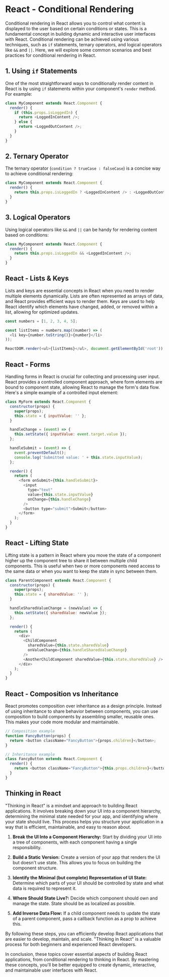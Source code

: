 # React - Conditional Rendering

Conditional rendering in React allows you to control what content is displayed to the user based on certain conditions or states. This is a fundamental concept in building dynamic and interactive user interfaces with React. Conditional rendering can be achieved using various techniques, such as `if` statements, ternary operators, and logical operators like `&&` and `||`. Here, we will explore some common scenarios and best practices for conditional rendering in React.

## 1. Using `if` Statements

One of the most straightforward ways to conditionally render content in React is by using `if` statements within your component's `render` method. For example:

```javascript
class MyComponent extends React.Component {
  render() {
    if (this.props.isLoggedIn) {
      return <LoggedInContent />;
    } else {
      return <LoggedOutContent />;
    }
  }
}
```

## 2. Ternary Operator

The ternary operator (`condition ? trueCase : falseCase`) is a concise way to achieve conditional rendering:

```javascript
class MyComponent extends React.Component {
  render() {
    return this.props.isLoggedIn ? <LoggedInContent /> : <LoggedOutContent />;
  }
}
```

## 3. Logical Operators

Using logical operators like `&&` and `||` can be handy for rendering content based on conditions:

```javascript
class MyComponent extends React.Component {
  render() {
    return this.props.isLoggedIn && <LoggedInContent />;
  }
}
```

## React - Lists & Keys

Lists and keys are essential concepts in React when you need to render multiple elements dynamically. Lists are often represented as arrays of data, and React provides efficient ways to render them. Keys are used to help React identify which elements have changed, added, or removed within a list, allowing for optimized updates.

```javascript
const numbers = [1, 2, 3, 4, 5];

const listItems = numbers.map((number) => (
  <li key={number.toString()}>{number}</li>
));

ReactDOM.render(<ul>{listItems}</ul>, document.getElementById('root'));
```

## React - Forms

Handling forms in React is crucial for collecting and processing user input. React provides a controlled component approach, where form elements are bound to component state, allowing React to manage the form's data flow. Here's a simple example of a controlled input element:

```javascript
class MyForm extends React.Component {
  constructor(props) {
    super(props);
    this.state = { inputValue: '' };
  }

  handleChange = (event) => {
    this.setState({ inputValue: event.target.value });
  };

  handleSubmit = (event) => {
    event.preventDefault();
    console.log('Submitted value: ' + this.state.inputValue);
  };

  render() {
    return (
      <form onSubmit={this.handleSubmit}>
        <input
          type="text"
          value={this.state.inputValue}
          onChange={this.handleChange}
        />
        <button type="submit">Submit</button>
      </form>
    );
  }
}
```

## React - Lifting State

Lifting state is a pattern in React where you move the state of a component higher up the component tree to share it between multiple child components. This is useful when two or more components need access to the same data or when you want to keep the state in sync between them.

```javascript
class ParentComponent extends React.Component {
  constructor(props) {
    super(props);
    this.state = { sharedValue: '' };
  }

  handleSharedValueChange = (newValue) => {
    this.setState({ sharedValue: newValue });
  };

  render() {
    return (
      <div>
        <ChildComponent
          sharedValue={this.state.sharedValue}
          onValueChange={this.handleSharedValueChange}
        />
        <AnotherChildComponent sharedValue={this.state.sharedValue} />
      </div>
    );
  }
}
```

## React - Composition vs Inheritance

React promotes composition over inheritance as a design principle. Instead of using inheritance to share behavior between components, you can use composition to build components by assembling smaller, reusable ones. This makes your code more modular and maintainable.

```javascript
// Composition example
function FancyButton(props) {
  return <button className="FancyButton">{props.children}</button>;
}

// Inheritance example
class FancyButton extends React.Component {
  render() {
    return <button className="FancyButton">{this.props.children}</button>;
  }
}
```

## Thinking in React

"Thinking in React" is a mindset and approach to building React applications. It involves breaking down your UI into a component hierarchy, determining the minimal state needed for your app, and identifying where your state should live. This process helps you structure your application in a way that is efficient, maintainable, and easy to reason about.

1. **Break the UI Into a Component Hierarchy:** Start by dividing your UI into a tree of components, with each component having a single responsibility.

2. **Build a Static Version:** Create a version of your app that renders the UI but doesn't use state. This allows you to focus on building the component structure.

3. **Identify the Minimal (but complete) Representation of UI State:** Determine which parts of your UI should be controlled by state and what data is required to represent it.

4. **Where Should State Live?:** Decide which component should own and manage the state. State should be as localized as possible.

5. **Add Inverse Data Flow:** If a child component needs to update the state of a parent component, pass a callback function as a prop to achieve this.

By following these steps, you can efficiently develop React applications that are easier to develop, maintain, and scale. "Thinking in React" is a valuable process for both beginners and experienced React developers.

In conclusion, these topics cover essential aspects of building React applications, from conditional rendering to thinking in React. By mastering these concepts, you'll be better equipped to create dynamic, interactive, and maintainable user interfaces with React.
